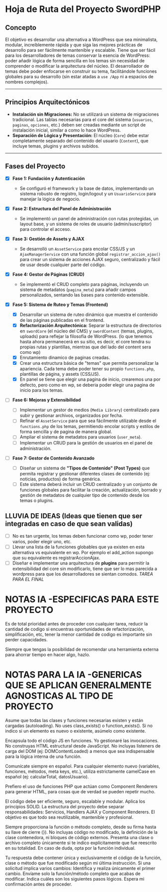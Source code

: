 # Hoja de Ruta del Proyecto SwordPHP

## Concepto
El objetivo es desarrollar una alternativa a WordPress que sea minimalista, modular, increíblemente rápida y que siga las mejores prácticas de desarrollo para ser fácilmente mantenible y escalable. Tiene que ser fácil para los desarrolladores de temas conservar la esencia de WordPress: poder añadir lógica de forma sencilla en los temas sin necesidad de comprender o modificar la arquitectura del núcleo. El desarrollador de temas debe poder enfocarse en construir su tema, facilitándole funciones globales para su desarrollo (sin estar atadas a `use /App` ni a espacios de nombres complejos).

---

## Principios Arquitectónicos
- **Instalación sin Migraciones:** No se utilizará un sistema de migraciones tradicional. Las tablas necesarias para el core del sistema (`usuarios`, `paginas`, `opciones`, etc.) deben ser creadas mediante un script de instalación inicial, similar a como lo hace WordPress.
- **Separación de Lógica y Presentación:** El núcleo (`Core`) debe estar completamente separado del contenido del usuario (`Content`), que incluye temas, plugins y archivos subidos.

---

## Fases del Proyecto

- [x] **Fase 1: Fundación y Autenticación**
    - Se configuró el framework y la base de datos, implementando un sistema robusto de registro, login/logout y un `UsuarioService` para manejar la lógica de negocio.

- [x] **Fase 2: Estructura del Panel de Administración**
    - Se implementó un panel de administración con rutas protegidas, un layout base, y un sistema de roles de usuario (admin/suscriptor) para controlar el acceso.

- [x] **Fase 3: Gestión de Assets y AJAX**
    - Se desarrolló un `AssetService` para encolar CSS/JS y un `AjaxManagerService` con una función global `registrar_accion_ajax()` para crear un sistema de acciones AJAX seguro, centralizado y fácil de usar desde cualquier parte del código.

- [x] **Fase 4: Gestor de Páginas (CRUD)**
    - Se implementó el CRUD completo para páginas, incluyendo un sistema de metadatos (`pagina_meta`) para añadir campos personalizados, sentando las bases para contenido extensible.

- [x] **Fase 5: Sistema de Ruteo y Temas (Frontend)**
    - [x] Desarrollar un sistema de ruteo dinámico que muestra el contenido de las páginas publicadas en el frontend.
    - [x] **Refactorización Arquitectónica:** Separar la estructura de directorios en `swordCore` (el núcleo del CMS) y `swordContent` (temas, plugins, uploads) para reflejar la filosofía de WordPress. (lo que tenemos hasta ahora permanecerá en su sitio, es decir, el core tendra su propias rutas y plantillas, mientras que del lado del content sera como wp)
    - [x] Enrutamiento dinamico de paginas creadas.
    - [x] Crear una estructura básica de "temas" que permita personalizar la apariencia. Cada tema debe poder tener su propio `functions.php`, plantillas de página, y assets (CSS/JS).
    - [x] En panel se tiene que elegir una pagina de inicio, crearemos una por defecto, pero como en wp, se deberia poder elegir una pagina de inicio para los temas.

- [ ] **Fase 6: Mejoras y Extensibilidad**
    - [ ] Implementar un gestor de medios (`Media Library`) centralizado para subir y gestionar archivos, organizados por fecha.
    - [ ] Refinar el `AssetService` para que sea fácilmente utilizable desde el `functions.php` de los temas, permitiendo encolar scripts y estilos de forma sencilla y de pagina de manera global. 
    - [ ] Ampliar el sistema de metadatos para usuarios (`user_meta`).
    - [ ] Implementar un CRUD para la gestión de usuarios en el panel de administración.

- [ ] **Fase 7: Gestor de Contenido Avanzado**
    - [ ] Diseñar un sistema de **"Tipos de Contenido" (Post Types)** que permita registrar y gestionar diferentes clases de contenido (ej: noticias, productos) de forma genérica.
    - [ ] Este sistema deberá incluir un CRUD centralizado y un conjunto de funciones globales para facilitar la creación, actualización, borrado y gestión de metadatos de cualquier tipo de contenido desde los temas o plugins.

## LLUVIA DE IDEAS (Ideas que tienen que ser integradas en caso de que sean validas)

- [ ] No es tan urgente, los temas deben funcionar como wp, poder tener varios, poder elegir uno, etc.
- [ ] Llevar una lista de la funciones globables que ya existen en esta alternativa vs equivalente en wp. Por ejemplo el add_action supongo que su equivalente es registrarAccionAjax. 
- [ ] Diseñar e implementar una arquitectura de **plugins** para permitir la extensibilidad del core sin modificarlo, tiene que ser lo mas parecida a wordpress para que los desarrolladores se sientan comodos. *TAREA PARA EL FINAL*

# NOTAS IA -ESPECIFICAS PARA ESTE PROYECTO

Es de total prioridad antes de proceder con cualquier tarea, reducir la cantidad de codigo si encuentras oportunidades de refactorización, simplificación, etc, tener la menor cantidad de codigo es importante sin perder capacidades.

Siempre que tengas la posibilidad de recomendar una herramienta externa para ahorrar tiempo en hacer algo, hazlo.

# NOTAS PARA LA IA -GENERICAS QUE SE APLICAN GENERALMENTE AGNOSTICAS AL TIPO DE PROYECTO

Asume que todas las clases y funciones necesarias existen y están cargadas (autoloading). No uses class_exists() o function_exists(). Si no indico si un elemento es nuevo o existente, asúmelo como existente.

Encapsula todo el código JS en funciones. Yo gestionaré las invocaciones. No construyas HTML estructural desde JavaScript. No incluyas listeners de carga del DOM (ej: DOMContentLoaded) a menos que sea indispensable para la lógica interna de una función.

Comunícate siempre en español. Para cualquier elemento nuevo (variables, funciones, métodos, meta keys, etc.), utiliza estrictamente camelCase en español (ej: calcularTotal, datosUsuario).

Prefiero el uso de funciones PHP que actúan como Component Renderers para generar HTML, para cosas que de verdad se pueden repetir mucho.

El código debe ser eficiente, seguro, escalable y modular. Aplica los principios SOLID. La estructura del proyecto debe separar responsabilidades: Servicios, Handlers AJAX y Component Renderers. El objetivo es que todo sea reutilizable, mantenible y profesional.

Siempre proporciona la función o método completo, desde su firma hasta su llave de cierre (}). No incluyas código no modificado, la definición de la clase contenedora, ni bloques de código externos. Presenta una clase o archivo completo únicamente si te indico explícitamente que fue reescrito en su totalidad. En caso de duda, opta por la función individual.

Tu respuesta debe contener única y exclusivamente el código de la función, clase o método que fue modificado según mi última instrucción. Si una solicitud implica varios cambios: Identifica y realiza únicamente el primer cambio. Envíame solo la función/método completo que acabas de modificar. Indica cuáles son los siguientes pasos lógicos. Espera mi confirmación antes de proceder.